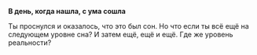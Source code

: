 **В день, когда нашла, с ума сошла**

Ты проснулся и оказалось, что это был сон. Но что если ты всё ещё на следующем уровне сна? И затем ещё, ещё и ещё. Где же уровень реальности?